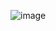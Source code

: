 ![image](https://github.com/juliancolumbres/Starbucks/assets/75638994/5c70ef35-4c2d-4383-be02-72187e5fb4b4)
